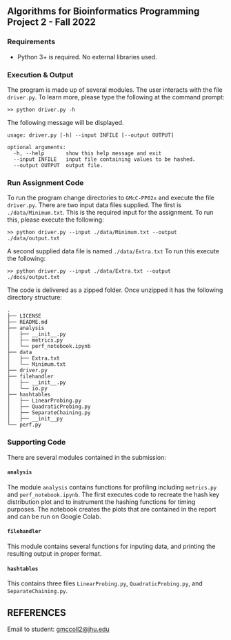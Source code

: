 ## Algorithms for Bioinformatics Programming Project 2 - Fall 2022

### Requirements

  * Python 3+ is required. No external libraries used.

### Execution & Output

The program is made up of several modules. The user interacts with the file `driver.py`. To learn more, please type the following at the command prompt: 

```
>> python driver.py -h
```

The following message will be displayed.

```
usage: driver.py [-h] --input INFILE [--output OUTPUT]

optional arguments:
  -h, --help       show this help message and exit
  --input INFILE   input file containing values to be hashed.
  --output OUTPUT  output file.
```

### Run Assignment Code
To run the program change directories to `GMcC-PP02x` and execute the file `driver.py`. There are two input data files supplied. The first is `./data/Minimum.txt`. This is the required input for the assignment. To run this, please execute the following:

```
>> python driver.py --input ./data/Minimum.txt --output ./data/output.txt
```

A second supplied data file is named `./data/Extra.txt` To run this execute the following:
```
>> python driver.py --input ./data/Extra.txt --output ./docs/output.txt
```

The code is delivered as a zipped folder. Once unzipped it has the following directory structure:
```
.
├── LICENSE
├── README.md
├── analysis
│   ├── __init__.py
│   ├── metrics.py
│   └── perf_notebook.ipynb
├── data
│   ├── Extra.txt
│   └── Minimum.txt
├── driver.py
├── filehandler
│   ├── __init__.py
│   └── io.py
├── hashtables
│   ├── LinearProbing.py
│   ├── QuadraticProbing.py
│   ├── SeparateChaining.py
│   ├── __init__py
└── perf.py
```

### Supporting Code

There are several modules contained in the submission:

#### `analysis`
The module `analysis` contains functions for profiling including `metrics.py` and `perf_notebook.ipynb`. The first executes code to recreate the hash key distribution plot and to instrument the hashing functions for timing purposes. The notebook creates the plots that are contained in the report and can be run on Google Colab.

#### `filehandler`
This module contains several functions for inputing data, and printing the resulting output in proper format.

#### `hashtables`
This contains three files `LinearProbing.py`, `QuadraticProbing.py`, and `SeparateChaining.py`.



## REFERENCES

 Email to student: gmccoll2@jhu.edu

 
 